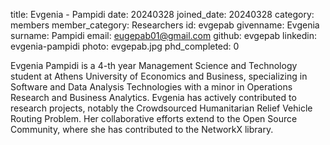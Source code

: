title: Evgenia - Pampidi
date: 20240328
joined_date: 20240328
category: members
member_category: Researchers
id: evgepab
givenname: Evgenia
surname: Pampidi
email: eugepab01@gmail.com
github: evgepab
linkedin: evgenia-pampidi
photo: evgepab.jpg
phd_completed: 0

Evgenia Pampidi is a 4-th year Management Science and Technology student at Athens University of Economics and Business, specializing in Software and Data Analysis Technologies with a minor in Operations Research and Business Analytics. Evgenia has actively contributed to research projects, notably the Crowdsourced Humanitarian Relief Vehicle Routing Problem. Her collaborative efforts extend to the Open Source Community, where she has contributed to the NetworkX library.